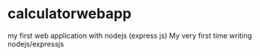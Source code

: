 # calculatorwebapp
my first web application with nodejs (express js)
My very first time writing nodejs/expressjs
